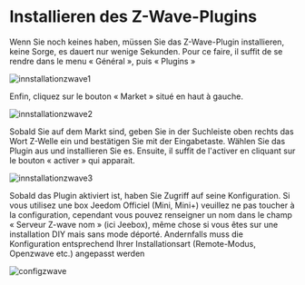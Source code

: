 # Installieren des Z-Wave-Plugins

Wenn Sie noch keines haben, müssen Sie das Z-Wave-Plugin installieren, keine Sorge, es dauert nur wenige Sekunden. Pour ce faire, il suffit de se rendre dans le menu « Général », puis « Plugins »

![innstallationzwave1](images/plugin/innstallationzwave1.jpg)

Enfin, cliquez sur le bouton « Market » situé en haut à gauche.

![innstallationzwave2](images/plugin/innstallationzwave2.jpg)

Sobald Sie auf dem Markt sind, geben Sie in der Suchleiste oben rechts das Wort Z-Welle ein und bestätigen Sie mit der Eingabetaste. Wählen Sie das Plugin aus und installieren Sie es. Ensuite, il suffit de l'activer en cliquant sur le bouton « activer » qui apparait.

![innstallationzwave3](images/plugin/innstallationzwave3.jpg)

Sobald das Plugin aktiviert ist, haben Sie Zugriff auf seine Konfiguration. Si vous utilisez une box Jeedom Officiel (Mini, Mini+) veuillez ne pas toucher à la configuration, cependant vous pouvez renseigner un nom dans le champ « Serveur Z-wave nom » (ici Jeebox), même chose si vous êtes sur une installation DIY mais sans mode déporté. Andernfalls muss die Konfiguration entsprechend Ihrer Installationsart (Remote-Modus, Openzwave etc.) angepasst werden

![configzwave](images/plugin/configzwave.jpg)
